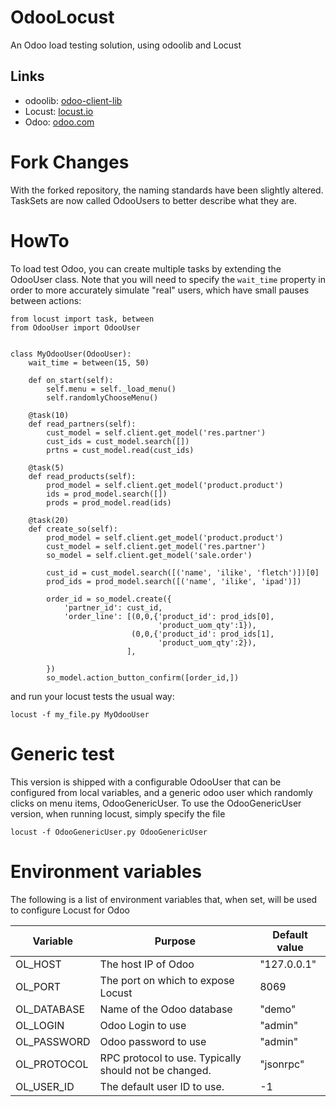 # OdooLocust

An Odoo load testing solution, using odoolib and Locust

## Links

* odoolib: <a href="https://github.com/odoo/odoo-client-lib">odoo-client-lib</a>
* Locust: <a href="http://locust.io">locust.io</a>
* Odoo: <a href="https://odoo.com">odoo.com</a>

# Fork Changes

With the forked repository, the naming standards have been slightly altered. TaskSets are now called OdooUsers to better describe what they are.

# HowTo

To load test Odoo, you can create multiple tasks by extending the OdooUser class. Note that you will need to specify the `wait_time` property in order to more accurately simulate "real" users, which have small pauses between actions:

```
from locust import task, between
from OdooUser import OdooUser


class MyOdooUser(OdooUser):
    wait_time = between(15, 50)

    def on_start(self):
        self.menu = self._load_menu()
        self.randomlyChooseMenu()

    @task(10)
    def read_partners(self):
        cust_model = self.client.get_model('res.partner')
        cust_ids = cust_model.search([])
        prtns = cust_model.read(cust_ids)
        
    @task(5)
    def read_products(self):
        prod_model = self.client.get_model('product.product')
        ids = prod_model.search([])
        prods = prod_model.read(ids)
        
    @task(20)
    def create_so(self):
        prod_model = self.client.get_model('product.product')
        cust_model = self.client.get_model('res.partner')
        so_model = self.client.get_model('sale.order')
        
        cust_id = cust_model.search([('name', 'ilike', 'fletch')])[0]
        prod_ids = prod_model.search([('name', 'ilike', 'ipad')])
        
        order_id = so_model.create({
            'partner_id': cust_id,
            'order_line': [(0,0,{'product_id': prod_ids[0], 
                                 'product_uom_qty':1}),
                           (0,0,{'product_id': prod_ids[1], 
                                 'product_uom_qty':2}),
                          ],
            
        })
        so_model.action_button_confirm([order_id,])
```

and run your locust tests the usual way:

```
locust -f my_file.py MyOdooUser
```
# Generic test

This version is shipped with a configurable OdooUser that can be configured from local variables, and a generic odoo user which randomly clicks on menu items, 
OdooGenericUser.  To use the OdooGenericUser version, when running locust, simply specify the file


```
locust -f OdooGenericUser.py OdooGenericUser
```

# Environment variables

The following is a list of environment variables that, when set, will be used to configure Locust for Odoo

| Variable | Purpose | Default value |
|-|-|-|
| OL_HOST | The host IP of Odoo | "127.0.0.1" |
| OL_PORT | The port on which to expose Locust | 8069 |
| OL_DATABASE | Name of the Odoo database | "demo" |
| OL_LOGIN | Odoo Login to use | "admin" |
| OL_PASSWORD | Odoo password to use | "admin" |
| OL_PROTOCOL | RPC protocol to use. Typically should not be changed. | "jsonrpc" |
| OL_USER_ID | The default user ID to use.  | -1 |
